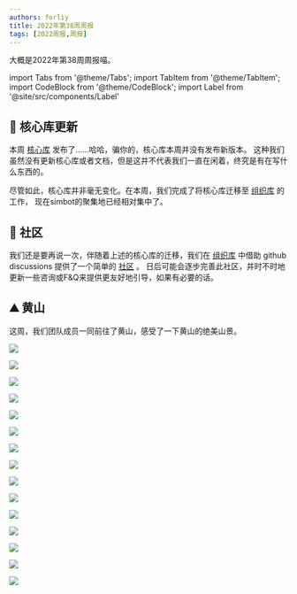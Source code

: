 ```yaml
---
authors: forliy
title: 2022年第38周周报
tags: [2022周报,周报]
---
```



大概是2022年第38周周报喵。

<!--truncate-->

import Tabs from '@theme/Tabs';
import TabItem from '@theme/TabItem';
import CodeBlock from '@theme/CodeBlock';
import Label from '@site/src/components/Label'

## 🚀 核心库更新

本周 [核心库](https://github.com/simple-robot/simpler-robot) 发布了......哈哈，骗你的，核心库本周并没有发布新版本。
这种我们虽然没有更新核心库或者文档，但是这并不代表我们一直在闲着，终究是有在写什么东西的。

尽管如此，核心库并非毫无变化。在本周，我们完成了将核心库迁移至 [组织库](http://github.com/simple-robot) 的工作，
现在simbot的聚集地已经相对集中了。

## 🏢 社区

我们还是要再说一次，伴随着上述的核心库的迁移，我们在 [组织库](http://github.com/simple-robot) 中借助 github discussions
提供了一个简单的 [社区](https://github.com/orgs/simple-robot/discussions) 。
日后可能会逐步完善此社区，并时不时地更新一些咨询或F&Q来提供更友好地引导，如果有必要的话。




## ⛰ 黄山
这周，我们团队成员一同前往了黄山，感受了一下黄山的绝美山景。

![](h/1.jpg)

![](h/2.jpg)

![](h/3.jpg)

![](h/4.jpg)

![](h/5.jpg)

![](h/6.jpg)

![](h/7.jpg)

![](h/8.jpg)

![](h/9.jpg)

![](h/10.jpg)

![](h/11.jpg)

![](h/12.jpg)

![](h/13.jpg)

![](h/14.jpg)

![](h/15.jpg)

